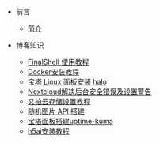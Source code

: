 - 前言
    - [简介](zh-CHT/README.md)
    
- 博客知识
    - [FinalShell 使用教程](zh-CHT/articles/Knowledge/FinalShell-tutorial.md)
    - [Docker安装教程](zh-CHT/articles/Knowledge/docker-install.md)
    - [宝塔 Linux 面板安装 halo](zh-CHT/articles/Knowledge/bt-halo-linux.md)
    - [Nextcloud解决后台安全错误及设置警告](zh-CHT/articles/Knowledge/bt-nextcloud.md)
    - [又拍云存储设置教程](zh-CHT/articles/Knowledge/upyun.md)
    - [随机图片 API 搭建](zh-CHT/articles/Knowledge/api.md)
    - [宝塔面板搭建uptime-kuma](zh-CHT/articles/Knowledge/uptime-kuma.md)
    - [h5ai安装教程](zh-CHT/articles/Knowledge/bt-h5ai.md)
